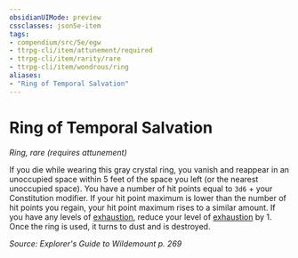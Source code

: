 ```yaml
---
obsidianUIMode: preview
cssclasses: json5e-item
tags:
- compendium/src/5e/egw
- ttrpg-cli/item/attunement/required
- ttrpg-cli/item/rarity/rare
- ttrpg-cli/item/wondrous/ring
aliases: 
- "Ring of Temporal Salvation"
---
```

# Ring of Temporal Salvation
*Ring, rare (requires attunement)*  


If you die while wearing this gray crystal ring, you vanish and reappear in an unoccupied space within 5 feet of the space you left (or the nearest unoccupied space). You have a number of hit points equal to `3d6` + your Constitution modifier. If your hit point maximum is lower than the number of hit points you regain, your hit point maximum rises to a similar amount. If you have any levels of [exhaustion](/3-Mechanics/CLI/rules/conditions.md#exhaustion), reduce your level of [exhaustion](/3-Mechanics/CLI/rules/conditions.md#exhaustion) by 1. Once the ring is used, it turns to dust and is destroyed.

*Source: Explorer's Guide to Wildemount p. 269*